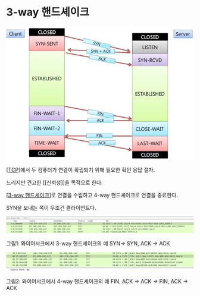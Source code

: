 # 3-way 핸드셰이크

![핸드셰이크의 도식](../attachments/2022-09-19-16-02-24.png)

[[TCP]]에서 두 컴퓨터가 연결이 확립되기 위해 필요한 확인 응답 절차.

느리지만 견고한 [[신뢰성]]을 목적으로 한다.

[[3-way 핸드셰이크]]로 연결을 수립하고 4-way 핸드셰이크로 연결을 종료한다. 

SYN을 보내는 쪽이 무조건 클라이언트다.

![와이어샤크에서 3-way 핸드셰이크의 예](../attachments/2022-09-19-16-14-12.png)

그림1: 와이어샤크에서 3-way 핸드셰이크의 예
SYN-> SYN, ACK -> ACK

![와이어샤크에서 4-way 핸드셰이크의 예](../attachments/2022-09-19-16-17-32.png)

그림2: 와이어샤크에서 4-way 핸드셰이크의 예
FIN, ACK -> ACK -> FIN, ACK -> ACK

[//begin]: # "Autogenerated link references for markdown compatibility"
[TCP]: TCP.md "TCP"
[3-way 핸드셰이크]: <3-way 핸드셰이크.md> "3-way 핸드셰이크"
[//end]: # "Autogenerated link references"